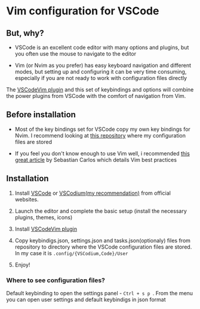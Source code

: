 # Vim configuration for VSCode

## But, why?

- VSCode is an excellent code editor with many options and plugins, but you often use the mouse to navigate to the editor

- Vim (or Nvim as you prefer) has easy keyboard navigation and different modes, but setting up and configuring it can be very time consuming, especially if you are not ready to work with configuration files directly

The [VSCodeVim plugin](https://github.com/VSCodeVim/Vim) and this set of keybindings and options will combine the power plugins from VSCode with the comfort of navigation from Vim.

## Before installation

- Most of the key bindings set for VSCode copy my own key bindings for Nvim. I recommend looking at [this repository](https://github.com/octagony/dev_files) where my configuration files are stored

- If you feel you don't know enough to use Vim well, i recommended [this great article](https://betterprogramming.pub/50-vim-mode-tips-for-ide-users-f7b525a794b3) by Sebastian Carlos which details Vim best practices

## Installation

1. Install [VSCode](https://code.visualstudio.com/) or [VSCodium(my recommendation)](https://vscodium.com/) from official websites.

2. Launch the editor and complete the basic setup (install the necessary plugins, themes, icons)

3. Install [VSCodeVim plugin](https://github.com/VSCodeVim/Vim)

4. Copy keybindigs.json, settings.json and tasks.json(optionaly) files from repository to directory where the VSCode configuration files are stored. In my case it is `.config/{VSCodium,Code}/User`

5. Enjoy!

### Where to see configuration files?

Default keybinding to open the settings panel - `Ctrl + s p `. From the menu you can open user settings and default keybindigs in json format
